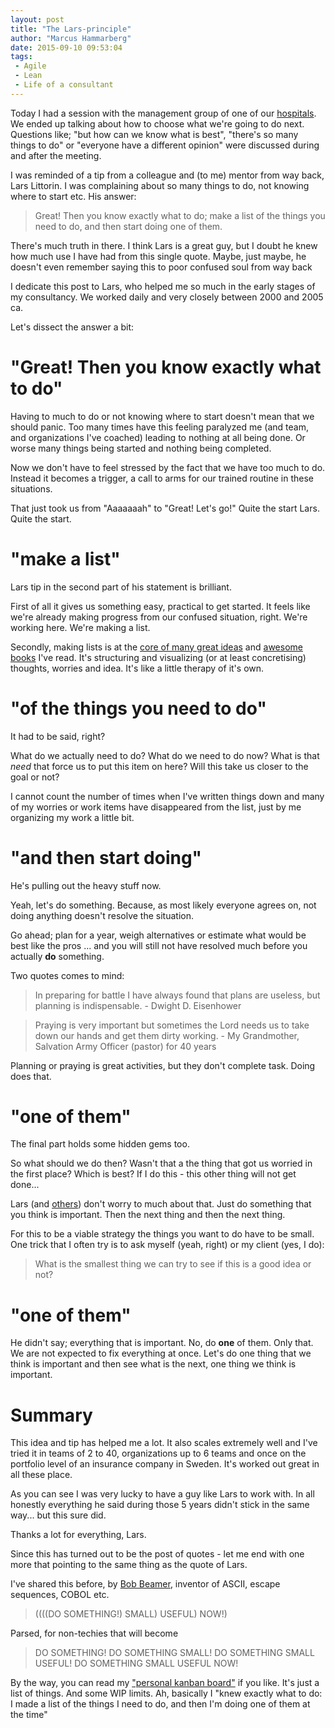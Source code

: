```yaml
---
layout: post
title: "The Lars-principle"
author: "Marcus Hammarberg"
date: 2015-09-10 09:53:04
tags:
 - Agile
 - Lean
 - Life of a consultant
---
```


Today I had a session with the management group of one of our [hospitals](http://www.ypkbk.id/#hospitals). We ended up talking about how to choose what we're going to do next. Questions like; "but how can we know what is best", "there's so many things to do" or "everyone have a different opinion" were discussed during and after the meeting. 

I was reminded of a tip from a colleague and (to me) mentor from way back, Lars Littorin. I was complaining about so many things to do, not knowing where to start etc. His answer: 

<blockquote>Great! Then you know exactly what to do; make a list of the things you need to do, and then start doing one of them.</blockquote>

There's much truth in there. I think Lars is a great guy, but I doubt he knew how much use I have had from this single quote. Maybe, just maybe, he doesn't even remember saying this to poor confused soul from way back

I dedicate this post to Lars, who helped me so much in the early stages of my consultancy. We worked daily and very closely between 2000 and 2005 ca. 

<!-- excerpt-end -->

Let's dissect the answer a bit: 

# "Great! Then you know exactly what to do" 
Having to much to do or not knowing where to start doesn't mean that we should panic. Too many times have this feeling paralyzed me (and team, and organizations I've coached) leading to nothing at all being done. Or worse many things being started and nothing being completed. 

Now we don't have to feel stressed by the fact that we have too much to do. Instead it becomes a trigger, a call to arms for our trained routine in these situations. 

That just took us from "Aaaaaaah" to "Great! Let's go!" Quite the start Lars. Quite the start.

# "make a list"
Lars tip in the second part of his statement is brilliant. 

First of all it gives us something easy, practical to get started. It feels like we're already making progress from our confused situation, right. We're working here. We're making a list. 

Secondly, making lists is at the [core of many great ideas](http://gettingthingsdone.com/) and [awesome books](http://heathbrothers.com/books/switch/) I've read. 
It's structuring and visualizing (or at least concretising) thoughts, worries and idea. It's like a little therapy of it's own. 

# "of the things you need to do"
It had to be said, right?

What do we actually need to do? What do we need to do now? 
What is that *need* that force us to put this item on here? 
Will this take us closer to the goal or not?

I cannot count the number of times when I've written things down and many of my worries or work items have disappeared from the list, just by me organizing my work a little bit. 

# "and then start doing"
He's pulling out the heavy stuff now. 

Yeah, let's do something. Because, as most likely everyone agrees on, not doing anything doesn't resolve the situation. 

Go ahead; plan for a year, weigh alternatives or estimate what would be best like the pros ... and you will still not have resolved much before you actually **do** something. 

Two quotes comes to mind:

<blockquote>
    In preparing for battle I have always found that plans are useless, but planning is indispensable.
    - Dwight D. Eisenhower
</blockquote>

<blockquote>
    Praying is very important but sometimes the Lord needs us to take down our hands and get them dirty working.
    - My Grandmother, Salvation Army Officer (pastor) for 40 years
</blockquote>

Planning or praying is great activities, but they don't complete task. Doing does that. 

# "one of them"
The final part holds some hidden gems too. 

So what should we do then? Wasn't that a the thing that got us worried in the first place? Which is best? If I do this - this other thing will not get done...

Lars (and [others](https://twitter.com/WoodyZuill)) don't worry to much about that. Just do something that you think is important. Then the next thing and then the next thing. 

For this to be a viable strategy the things you want to do have to be small. One trick that I often try is to ask myself (yeah, right) or my client (yes, I do): 

<blockquote>What is the smallest thing we can try to see if this is a good idea or not?</blockquote>

# "one of them"
He didn't say; everything that is important. No, do **one** of them. Only that. 
We are not expected to fix everything at once. Let's do one thing that we think is important and then see what is the next, one thing we think is important. 

# Summary
This idea and tip has helped me a lot. It also scales extremely well and I've tried it in teams of 2 to 40, organizations up to 6 teams and once on the portfolio level of an insurance company in Sweden. It's worked out great in all these place. 

As you can see I was very lucky to have a guy like Lars to work with. In all honestly everything he said during those 5 years didn't stick in the same way... but this sure did.

Thanks a lot for everything, Lars. 

Since this has turned out to be the post of quotes - let me end with one more that pointing to the same thing as the quote of Lars. 

I've shared this before, by [Bob Beamer](http://www.bobbemer.com/), inventor of ASCII, escape sequences, COBOL etc.

<blockquote>
    ((((DO SOMETHING!) SMALL) USEFUL) NOW!)
</blockquote>

Parsed, for non-techies that will become

<blockquote>
    DO SOMETHING!
    DO SOMETHING SMALL!
    DO SOMETHING SMALL USEFUL!
    DO SOMETHING SMALL USEFUL NOW!
</blockquote>

By the way, you can read my ["personal kanban board"](https://dl.dropboxusercontent.com/u/2408484/personalkanban.md) if you like. It's just a list of things. And some WIP limits. Ah, basically I "knew exactly what to do: I made a list of the things I need to do, and then I'm doing one of them at the time"